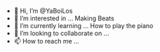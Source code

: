 - 👋 Hi, I’m @YaBoiLos
- 👀 I’m interested in ... Making Beats
- 🌱 I’m currently learning ... How to play the piano
- 💞️ I’m looking to collaborate on ...
- 📫 How to reach me ...

<!---
YaBoiLos/YaBoiLos is a ✨ special ✨ repository because its `README.md` (this file) appears on your GitHub profile.
You can click the Preview link to take a look at your changes.
--->
